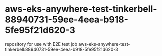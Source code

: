 # aws-eks-anywhere-test-tinkerbell-88940731-59ee-4eea-b918-5fe95f21d620-3
repository for use with E2E test job aws-eks-anywhere-test-tinkerbell:88940731-59ee-4eea-b918-5fe95f21d620-3
